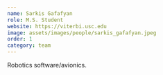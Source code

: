 ```yaml
---
name: Sarkis Gafafyan
role: M.S. Student
website: https://viterbi.usc.edu
image: assets/images/people/sarkis_gafafyan.jpeg
order: 1
category: team
---
```


Robotics software/avionics.
